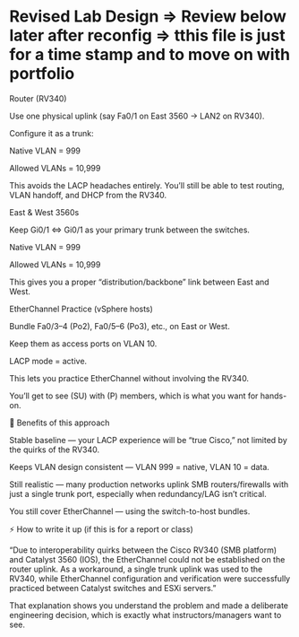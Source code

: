 # Revised Lab Design => Review below later after reconfig => tthis file is just for a time stamp and to move on with portfolio
Router (RV340)

Use one physical uplink (say Fa0/1 on East 3560 → LAN2 on RV340).

Configure it as a trunk:

Native VLAN = 999

Allowed VLANs = 10,999

This avoids the LACP headaches entirely. You’ll still be able to test routing, VLAN handoff, and DHCP from the RV340.

East & West 3560s

Keep Gi0/1 ⇔ Gi0/1 as your primary trunk between the switches.

Native VLAN = 999

Allowed VLANs = 10,999

This gives you a proper “distribution/backbone” link between East and West.

EtherChannel Practice (vSphere hosts)

Bundle Fa0/3–4 (Po2), Fa0/5–6 (Po3), etc., on East or West.

Keep them as access ports on VLAN 10.

LACP mode = active.

This lets you practice EtherChannel without involving the RV340.

You’ll get to see (SU) with (P) members, which is what you want for hands-on.

🎯 Benefits of this approach

Stable baseline — your LACP experience will be “true Cisco,” not limited by the quirks of the RV340.

Keeps VLAN design consistent — VLAN 999 = native, VLAN 10 = data.

Still realistic — many production networks uplink SMB routers/firewalls with just a single trunk port, especially when redundancy/LAG isn’t critical.

You still cover EtherChannel — using the switch-to-host bundles.

⚡ How to write it up (if this is for a report or class)

“Due to interoperability quirks between the Cisco RV340 (SMB platform) and Catalyst 3560 (IOS), the EtherChannel could not be established on the router uplink. As a workaround, a single trunk uplink was used to the RV340, while EtherChannel configuration and verification were successfully practiced between Catalyst switches and ESXi servers.”

That explanation shows you understand the problem and made a deliberate engineering decision, which is exactly what instructors/managers want to see.
